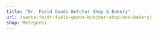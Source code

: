 ```yaml
---
title: "Dr. Field Goods Butcher Shop & Bakery"
url: /santa-fe/dr-field-goods-butcher-shop-und-bakery/
shop: Metzgerei
---
```

